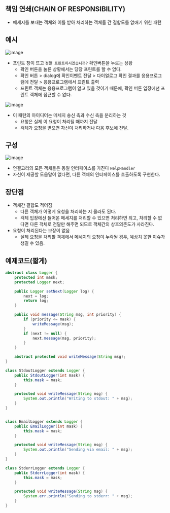 ## 책임 연쇄(CHAIN OF RESPONSIBILITY)
- 메세지를 보내는 객체와 이를 받아 처리하는 객체들 간 결합도를 없애기 위한 패턴

## 예시
![image](https://user-images.githubusercontent.com/21086676/103279927-69cf6b80-4a12-11eb-9829-72a894c6fecd.png)
- 프린트 창이 뜨고 `정말 프린트하시겠습니까?` 확인버튼을 누르는 상황
    - 확인 버튼을 눌른 상황에서는 당장 프린트를 할 수 없다.
    - 확인 버튼 > dialog에 확인이벤트 전달 > 다이얼로그 확인 결과를 응용프로그램에 전달 > 응용프로그램에서 프린트 출력
    - 프린트 객체는 응용프로그램이 알고 있을 것이기 때문에, 확인 버튼 입장에선 프린트 객체에 접근할 수 없다.

![image](https://user-images.githubusercontent.com/21086676/103280221-32ad8a00-4a13-11eb-909c-661c7e4d5ff7.png)
- 이 패턴의 아이디어는 메세지 송신 측과 수신 측을 분리하는 것
    - 요청은 실제 이 요청이 처리될 때까지 전달
    - 객체가 요청을 받으면 자신이 처리하거나 다음 후보에 전달.

## 구성
![image](https://user-images.githubusercontent.com/21086676/103280317-730d0800-4a13-11eb-9907-3eafd1cefa01.png)
- 연결고리의 모든 객체들은 동일 인터페이스를 가진다 `HelpHandler`
- 자신이 제공할 도움말이 없다면, 다른 객체의 인터페이스를 호출하도록 구현한다.

## 장단점
- 객체간 결합도 적어짐
    - 다른 객체가 어떻게 요청을 처리하는 지 몰라도 된다.
    - 객체 입장에선 들어온 메세지를 처리할 수 있으면 처리하면 되고, 처리할 수 없다면 다른 객체로 전달만 해주면 되므로 객체간의 상호의존도가 사라진다.
- 요청이 처리된다는 보장이 없음
    - 실제 요청을 처리할 객체에서 메세지의 요청이 누락될 경우, 예상치 못한 이슈가 생길 수 있음.

## 예제코드(짧게)
```java
abstract class Logger {
    protected int mask;
    protected Logger next;

    public Logger setNext(Logger log) {
        next = log;
        return log;
    }

    public void message(String msg, int priority) {
        if (priority <= mask) {
            writeMessage(msg);
        }
        if (next != null) {
            next.message(msg, priority);
        }
    }

    abstract protected void writeMessage(String msg);
}

class StdoutLogger extends Logger {
    public StdoutLogger(int mask) {
        this.mask = mask;
    }

    protected void writeMessage(String msg) {
        System.out.println("Writing to stdout: " + msg);
    }
}


class EmailLogger extends Logger {
    public EmailLogger(int mask) {
        this.mask = mask;
    }

    protected void writeMessage(String msg) {
        System.out.println("Sending via email: " + msg);
    }
}

class StderrLogger extends Logger {
    public StderrLogger(int mask) {
        this.mask = mask;
    }

    protected void writeMessage(String msg) {
        System.err.println("Sending to stderr: " + msg);
    }
}
```


